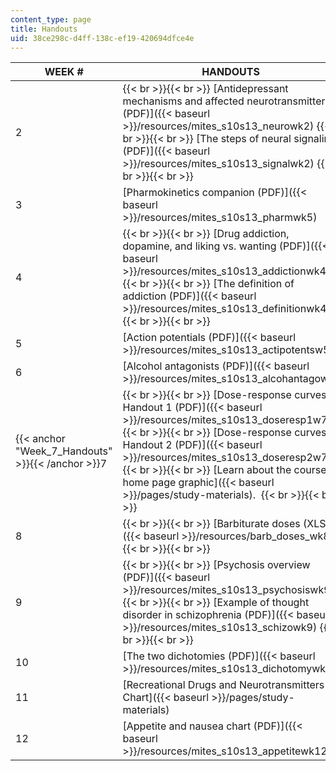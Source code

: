 ```yaml
---
content_type: page
title: Handouts
uid: 38ce298c-d4ff-138c-ef19-420694dfce4e
---
```


| WEEK # | HANDOUTS |
| --- | --- |
| 2 |  {{< br >}}{{< br >}} [Antidepressant mechanisms and affected neurotransmitters (PDF)]({{< baseurl >}}/resources/mites_s10s13_neurowk2) {{< br >}}{{< br >}} [The steps of neural signaling (PDF)]({{< baseurl >}}/resources/mites_s10s13_signalwk2) {{< br >}}{{< br >}}  |
| 3 | [Pharmokinetics companion (PDF)]({{< baseurl >}}/resources/mites_s10s13_pharmwk5) |
| 4 |  {{< br >}}{{< br >}} [Drug addiction, dopamine, and liking vs. wanting (PDF)]({{< baseurl >}}/resources/mites_s10s13_addictionwk4) {{< br >}}{{< br >}} [The definition of addiction (PDF)]({{< baseurl >}}/resources/mites_s10s13_definitionwk4) {{< br >}}{{< br >}}  |
| 5 | [Action potentials (PDF)]({{< baseurl >}}/resources/mites_s10s13_actipotentsw5) |
| 6 | [Alcohol antagonists (PDF)]({{< baseurl >}}/resources/mites_s10s13_alcohantagow6) |
| {{< anchor "Week_7_Handouts" >}}{{< /anchor >}}7 |  {{< br >}}{{< br >}} [Dose-response curves: Handout 1 (PDF)]({{< baseurl >}}/resources/mites_s10s13_doseresp1w7) {{< br >}}{{< br >}} [Dose-response curves: Handout 2 (PDF)]({{< baseurl >}}/resources/mites_s10s13_doseresp2w7) {{< br >}}{{< br >}} [Learn about the course home page graphic]({{< baseurl >}}/pages/study-materials).  {{< br >}}{{< br >}}  |
| 8 |  {{< br >}}{{< br >}} [Barbiturate doses (XLS)]({{< baseurl >}}/resources/barb_doses_wk8) {{< br >}}{{< br >}}  |
| 9 |  {{< br >}}{{< br >}} [Psychosis overview (PDF)]({{< baseurl >}}/resources/mites_s10s13_psychosiswk9) {{< br >}}{{< br >}} [Example of thought disorder in schizophrenia (PDF)]({{< baseurl >}}/resources/mites_s10s13_schizowk9) {{< br >}}{{< br >}}  |
| 10 | [The two dichotomies (PDF)]({{< baseurl >}}/resources/mites_s10s13_dichotomywk2) |
| 11 | [Recreational Drugs and Neurotransmitters Chart]({{< baseurl >}}/pages/study-materials) |
| 12 | [Appetite and nausea chart (PDF)]({{< baseurl >}}/resources/mites_s10s13_appetitewk12)